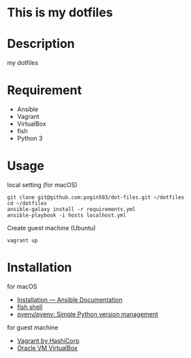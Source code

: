 # This is my dotfiles

# Description
my dotfiles

# Requirement
- Ansible
- Vagrant
- VirtualBox
- fish
- Python 3

# Usage

local setting (for macOS)

```
git clone git@github.com:pogin503/dot-files.git ~/dotfiles
cd ~/dotfiles
ansible-galaxy install -r requirements.yml
ansible-playbook -i hosts localhost.yml
```

Create guest machine (Ubuntu)

```
vagrant up
```

# Installation

for macOS

- [Installation — Ansible Documentation](http://docs.ansible.com/ansible/intro_installation.html)
- [fish shell](https://fishshell.com/)
- [pyenv/pyenv: Simple Python version management](https://github.com/pyenv/pyenv#installation)

for guest machine

- [Vagrant by HashiCorp](https://www.vagrantup.com/)
- [Oracle VM VirtualBox](https://www.virtualbox.org/)
